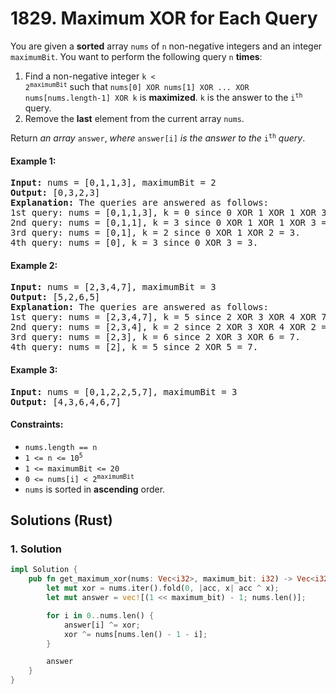 # 1829. Maximum XOR for Each Query
You are given a **sorted** array `nums` of `n` non-negative integers and an integer `maximumBit`. You want to perform the following query `n` **times**:

1. Find a non-negative integer <code>k < 2<sup>maximumBit</sup></code> such that `nums[0] XOR nums[1] XOR ... XOR nums[nums.length-1] XOR k` is **maximized**. `k` is the answer to the <code>i<sup>th</sup></code> query.
2. Remove the **last** element from the current array `nums`.

Return *an array* `answer`, *where* `answer[i]` *is the answer to the* <code>i<sup>th</sup></code> *query*.

#### Example 1:
<pre>
<strong>Input:</strong> nums = [0,1,1,3], maximumBit = 2
<strong>Output:</strong> [0,3,2,3]
<strong>Explanation:</strong> The queries are answered as follows:
1st query: nums = [0,1,1,3], k = 0 since 0 XOR 1 XOR 1 XOR 3 XOR 0 = 3.
2nd query: nums = [0,1,1], k = 3 since 0 XOR 1 XOR 1 XOR 3 = 3.
3rd query: nums = [0,1], k = 2 since 0 XOR 1 XOR 2 = 3.
4th query: nums = [0], k = 3 since 0 XOR 3 = 3.
</pre>

#### Example 2:
<pre>
<strong>Input:</strong> nums = [2,3,4,7], maximumBit = 3
<strong>Output:</strong> [5,2,6,5]
<strong>Explanation:</strong> The queries are answered as follows:
1st query: nums = [2,3,4,7], k = 5 since 2 XOR 3 XOR 4 XOR 7 XOR 5 = 7.
2nd query: nums = [2,3,4], k = 2 since 2 XOR 3 XOR 4 XOR 2 = 7.
3rd query: nums = [2,3], k = 6 since 2 XOR 3 XOR 6 = 7.
4th query: nums = [2], k = 5 since 2 XOR 5 = 7.
</pre>

#### Example 3:
<pre>
<strong>Input:</strong> nums = [0,1,2,2,5,7], maximumBit = 3
<strong>Output:</strong> [4,3,6,4,6,7]
</pre>

#### Constraints:
* `nums.length == n`
* <code>1 <= n <= 10<sup>5</sup></code>
* `1 <= maximumBit <= 20`
* <code>0 <= nums[i] < 2<sup>maximumBit</sup></code>
* `nums` is sorted in **ascending** order.

## Solutions (Rust)

### 1. Solution
```Rust
impl Solution {
    pub fn get_maximum_xor(nums: Vec<i32>, maximum_bit: i32) -> Vec<i32> {
        let mut xor = nums.iter().fold(0, |acc, x| acc ^ x);
        let mut answer = vec![(1 << maximum_bit) - 1; nums.len()];

        for i in 0..nums.len() {
            answer[i] ^= xor;
            xor ^= nums[nums.len() - 1 - i];
        }

        answer
    }
}
```
